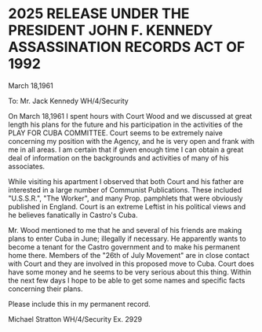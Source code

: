 # 2025 RELEASE UNDER THE PRESIDENT JOHN F. KENNEDY ASSASSINATION RECORDS ACT OF 1992

March 18,1961

To: Mr. Jack Kennedy
WH/4/Security

On March 18,1961 I spent hours with Court Wood and we discussed at great length his plans for the future and his participation in the activities of the PLAY FOR CUBA COMMITTEE. Court seems to be extremely naive concerning my position with the Agency, and he is very open and frank with me in all areas. I am certain that if given enough time I can obtain a great deal of information on the backgrounds and activities of many of his associates.

While visiting his apartment I observed that both Court and his father are interested in a large number of Communist Publications. These included "U.S.S.R.", "The Worker", and many Prop. pamphlets that were obviously published in England. Court is an extreme Leftist in his political views and he believes fanatically in Castro's Cuba.

Mr. Wood mentioned to me that he and several of his friends are making plans to enter Cuba in June; illegally if necessary. He apparently wants to become a tenant for the Castro government and to make his permanent home there. Members of the "26th of July Movement" are in close contact with Court and they are involved in this proposed move to Cuba. Court does have some money and he seems to be very serious about this thing. Within the next few days I hope to be able to get some names and specific facts concerning their plans.

Please include this in my permanent record.

Michael Stratton
WH/4/Security
Ex. 2929
